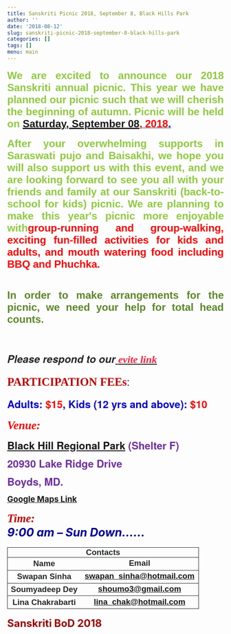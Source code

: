 ```yaml
---
title: Sanskriti Picnic 2018, September 8, Black Hills Park
author: ''
date: '2018-08-12'
slug: sanskriti-picnic-2018-september-8-black-hills-park
categories: []
tags: []
menu: main
---
```


<div class="m_3651760648070337992ydp8053324byiv1158180511ydp29a2da27yiv4100657943x_ydpb74c5f27yiv0429097964ydp947d497cyiv1589891241ydpe5a6aa21yiv5804099950gmail_default"><p class="m_3651760648070337992ydp8053324byiv1158180511ydp29a2da27yiv4100657943x_ydpb74c5f27yiv0429097964ydp947d497cyiv1589891241ydpe5a6aa21yiv5804099950MsoNormal" style="color:rgb(38,40,42);font-family:&quot;Helvetica Neue&quot;,Helvetica,Arial,sans-serif;font-size:large;margin-bottom:0.0001pt;text-align:justify;line-height:normal"><font face="arial
black, sans-serif"><b><span style="font-size:18pt"><font color="#8FCA40">We are excited to announce our 2018 <b><span style="font-size:18pt">Sanskriti </span></b>annual picnic. This year
we have planned our picnic such that we will cherish the beginning of
autumn.  Picnic will be held on </font></span></b><b><u><span style="color:red;font-size:18pt"><a href="http://airmail.calendar/2018-09-08%2012:00:00%20EDT" target="_blank" data-saferedirecturl="https://www.google.com/url?hl=en&amp;q=http://airmail.calendar/2018-09-08%252012:00:00%2520EDT&amp;source=gmail&amp;ust=1535363919732000&amp;usg=AFQjCNEfGdIDEPvDYCMhEaOjh9D8_Z8_-A">Saturday,
September 08</a>, 2018</span><span style="font-size:18pt"><font color="#000099">.</font></span></u></b></font><br clear="none"></p><p class="m_3651760648070337992ydp8053324byiv1158180511ydp29a2da27yiv4100657943x_ydpb74c5f27yiv0429097964ydp947d497cyiv1589891241ydpe5a6aa21yiv5804099950MsoNormal" style="color:rgb(38,40,42);font-family:&quot;Helvetica Neue&quot;,Helvetica,Arial,sans-serif;font-size:large;margin-bottom:0.0001pt;text-align:justify;line-height:normal"><b><span style="font-size:18pt;color:red"><font face="comic sans ms,
sans-serif"> </font></span></b></p><div style="color:rgb(38,40,42);font-family:&quot;Helvetica Neue&quot;,Helvetica,Arial,sans-serif;font-size:large;margin-bottom:0.0001pt;text-align:justify;line-height:normal"><font face="comic sans ms, sans-serif"><b><span style="font-size:18pt"><font color="#8FCA40">After your overwhelming
supports in Saraswati pujo and Baisakhi, we hope you will also support
us with this event, and we are looking forward to see you all with your
friends and family at our Sanskriti (back-to-school for kids) picnic.</font></span><span style="color:red;font-size:18pt"> </span><span style="font-size:18pt"><font color="#8FCA40">We are planning to make this year&#39;s picnic
more enjoyable with</font></span><span style="color:red;font-size:18pt">group-running and group-walking, exciting fun-filled activities
for kids and adults,  and mouth watering food including BBQ and Phuchka.</span></b></font></div><div style="color:rgb(38,40,42);font-family:&quot;Helvetica Neue&quot;,Helvetica,Arial,sans-serif;font-size:large;margin-bottom:0.0001pt;text-align:justify;line-height:normal"><br clear="none"></div><p class="m_3651760648070337992ydp8053324byiv1158180511ydp29a2da27yiv4100657943x_ydpb74c5f27yiv0429097964ydp947d497cyiv1589891241ydpe5a6aa21yiv5804099950MsoNormal" style="color:rgb(38,40,42);font-family:&quot;Helvetica Neue&quot;,Helvetica,Arial,sans-serif;font-size:large;margin-bottom:0.0001pt;text-align:justify;line-height:normal"><font color="#5B8828" face="trebuchet ms, sans-serif"><b><span style="font-size:18pt">In order to make arrangements for the picnic,
we need your help for total head counts. </span></b></font></p><p class="m_3651760648070337992ydp8053324byiv1158180511ydp29a2da27yiv4100657943x_ydpb74c5f27yiv0429097964ydp947d497cyiv1589891241ydpe5a6aa21yiv5804099950MsoNormal" style="color:rgb(38,40,42);font-family:&quot;Helvetica Neue&quot;,Helvetica,Arial,sans-serif;font-size:large;margin-bottom:0.0001pt;text-align:justify;line-height:normal"><font color="#5B8828" face="trebuchet ms, sans-serif"><b><i><u><span style="font-size:18pt"><br></span></u></i></b></font></p><p class="m_3651760648070337992ydp8053324byiv1158180511ydp29a2da27yiv4100657943x_ydpb74c5f27yiv0429097964ydp947d497cyiv1589891241ydpe5a6aa21yiv5804099950MsoNormal" style="margin-bottom:0.0001pt;text-align:justify;line-height:normal"><font style="color:rgb(38,40,42);font-family:&quot;Helvetica Neue&quot;,Helvetica,Arial,sans-serif;font-size:large" color="#5B8828" face="trebuchet ms, sans-serif"><b><i><span style="font-size:18pt">Please</span></i></b><b><i><span style="font-size:18pt"> respond to our<u> </u></span></i></b></font><a href="http://evite.me/RfmfnBagX4" style="font-size:24px" target="_blank" data-saferedirecturl="https://www.google.com/url?hl=en&amp;q=http://evite.me/RfmfnBagX4&amp;source=gmail&amp;ust=1535363919732000&amp;usg=AFQjCNELyAIwSljeky9dWnlBxnFB3Al6sQ"><font color="#ff233d" face="Trebuchet MS"><b><i>evite link</i></b></font></a><font style="color:rgb(38,40,42);font-family:&quot;Helvetica Neue&quot;,Helvetica,Arial,sans-serif;font-size:large" color="#5B8828" face="trebuchet ms, sans-serif"><b><i><u><span style="font-size:18pt"></span></u></i></b></font></p><p class="m_3651760648070337992ydp8053324byiv1158180511ydp29a2da27yiv4100657943x_ydpb74c5f27yiv0429097964ydp947d497cyiv1589891241ydpe5a6aa21yiv5804099950MsoNormal" style="color:rgb(38,40,42);font-family:&quot;Helvetica Neue&quot;,Helvetica,Arial,sans-serif;font-size:large;margin-bottom:0.0001pt;text-align:justify;line-height:normal"><span style="font-size:12pt"> </span></p><p class="m_3651760648070337992ydp8053324byiv1158180511ydp29a2da27yiv4100657943x_ydpb74c5f27yiv0429097964ydp947d497cyiv1589891241ydpe5a6aa21yiv5804099950MsoNormal" style="color:rgb(38,40,42);font-family:&quot;Helvetica Neue&quot;,Helvetica,Arial,sans-serif;font-size:large;margin-bottom:0.0001pt;line-height:normal"><b><span style="font-size:20pt;font-family:algerian;color:rgb(192,0,0)">PARTICIPATION FEEs</span></b><span style="font-size:18pt;color:rgb(0,0,204)">:</span></p><p class="m_3651760648070337992ydp8053324byiv1158180511ydp29a2da27yiv4100657943x_ydpb74c5f27yiv0429097964ydp947d497cyiv1589891241ydpe5a6aa21yiv5804099950MsoNormal" style="color:rgb(38,40,42);font-family:&quot;Helvetica Neue&quot;,Helvetica,Arial,sans-serif;font-size:large;margin-bottom:0.0001pt;line-height:normal"><b><span style="font-size:18pt;color:rgb(0,0,204)">Adults: </span><span style="font-size:18pt;color:red">$15</span><span style="font-size:18pt;color:rgb(0,0,204)">,
Kids (12 yrs and above): </span><span style="font-size:18pt;color:red">$10</span></b></p><p class="m_3651760648070337992ydp8053324byiv1158180511ydp29a2da27yiv4100657943x_ydpb74c5f27yiv0429097964ydp947d497cyiv1589891241ydpe5a6aa21yiv5804099950MsoNormal" style="color:rgb(38,40,42);font-family:&quot;Helvetica Neue&quot;,Helvetica,Arial,sans-serif;font-size:large;margin-bottom:0.0001pt;line-height:normal"><span style="font-size:14.5pt"> </span></p><p class="m_3651760648070337992ydp8053324byiv1158180511ydp29a2da27yiv4100657943x_ydpb74c5f27yiv0429097964ydp947d497cyiv1589891241ydpe5a6aa21yiv5804099950MsoNormal" style="color:rgb(38,40,42);font-family:&quot;Helvetica Neue&quot;,Helvetica,Arial,sans-serif;font-size:large;margin-bottom:0.0001pt;line-height:normal"><b><i><span style="font-size:20pt;font-family:algerian;color:red">Venue:</span></i></b></p><p class="m_3651760648070337992ydp8053324byiv1158180511ydp29a2da27yiv4100657943x_ydpb74c5f27yiv0429097964ydp947d497cyiv1589891241ydpe5a6aa21yiv5804099950MsoNormal" style="color:rgb(38,40,42);font-family:&quot;Helvetica Neue&quot;,Helvetica,Arial,sans-serif;font-size:large;margin-bottom:0.0001pt;line-height:18pt"><b><span style="font-size:18pt;color:rgb(112,48,160)"><a href="https://goo.gl/maps/zheZT1VSaSN2" target="_blank">Black Hill Regional Park</a> (Shelter F)</span></b></p><p class="m_3651760648070337992ydp8053324byiv1158180511ydp29a2da27yiv4100657943x_ydpb74c5f27yiv0429097964ydp947d497cyiv1589891241ydpe5a6aa21yiv5804099950MsoNormal" style="color:rgb(38,40,42);font-family:&quot;Helvetica Neue&quot;,Helvetica,Arial,sans-serif;font-size:large;margin-bottom:0.0001pt;line-height:18pt"><b><span style="font-size:18pt;color:rgb(112,48,160)">20930 Lake Ridge Drive</span></b></p><p class="m_3651760648070337992ydp8053324byiv1158180511ydp29a2da27yiv4100657943x_ydpb74c5f27yiv0429097964ydp947d497cyiv1589891241ydpe5a6aa21yiv5804099950MsoNormal" style="color:rgb(38,40,42);font-family:&quot;Helvetica Neue&quot;,Helvetica,Arial,sans-serif;font-size:large;margin-bottom:0.0001pt;line-height:18pt"><b><span style="font-size:18pt;color:rgb(112,48,160)">Boyds, MD.</span></b></p><p class="m_3651760648070337992ydp8053324byiv1158180511ydp29a2da27yiv4100657943x_ydpb74c5f27yiv0429097964ydp947d497cyiv1589891241ydpe5a6aa21yiv5804099950MsoNormal" style="color:rgb(38,40,42);font-family:&quot;Helvetica Neue&quot;,Helvetica,Arial,sans-serif;font-size:large;margin-bottom:0.0001pt;text-align:justify;line-height:normal"><b><span style="font-size:18pt;color:rgb(0,0,153)"> </span></b></p>
<a href="https://goo.gl/maps/zheZT1VSaSN2" target="_blank" style="font-size:14pt;text-color:purple;font-weight:bold;">Google Maps Link</a>
<p/>
<p class="m_3651760648070337992ydp8053324byiv1158180511ydp29a2da27yiv4100657943x_ydpb74c5f27yiv0429097964ydp947d497cyiv1589891241ydpe5a6aa21yiv5804099950MsoNormal" style="color:rgb(38,40,42);font-family:&quot;Helvetica Neue&quot;,Helvetica,Arial,sans-serif;font-size:large;margin-bottom:0.0001pt;line-height:normal"><b><i><span style="font-size:20pt;font-family:algerian;color:rgb(192,0,0)">Time:</span></i></b></p
<p class="m_3651760648070337992ydp8053324byiv1158180511ydp29a2da27yiv4100657943x_ydpb74c5f27yiv0429097964ydp947d497cyiv1589891241ydpe5a6aa21yiv5804099950MsoNormal" style="color:rgb(38,40,42);font-family:&quot;Helvetica Neue&quot;,Helvetica,Arial,sans-serif;font-size:large;margin-bottom:0.0001pt;line-height:normal"><b><i><span style="font-size:20pt;color:rgb(0,0,153)">9:00 am –
Sun Down……</span></i></b><b><i><span style="font-size:14pt;color:rgb(0,0,153)"> </span></i></b></p>


<table style="font-family:Helvetica, Arial, sans-serif; font-size: 14pt;color: rgb(38,40,42);width: 7in;" border="0" cellspacing="0" cellpadding="0">
  <tbody>
    <tr>
      <td colspan='2' rowspan='1' style='text-align:center;border:1pt solid; padding:0in 5.4pt' valign='top'> <b>Contacts</b> </td>
    </tr>
    <tr style="border:1pt solid;padding:0in 5.4pt">
      <td colspan='1' rowspan='1'style="border: 1pt; padding: 0in 5.4pt;text-align: center;"><b>Name</b> </td><td colspan='1' rowspan='1' style = "text-align:center;"><b>Email</b></td>
    </tr>
    <tr style="border:1pt solid;padding:0in 5.4pt">
      <td colspan='1' rowspan='1'style="border: 1pt; padding: 0in 5.4pt;text-align: center;"><b>Swapan Sinha</b> </td><td colspan='1' rowspan='1' style = "text-align:center;"><b>
      <a href="mailto:swapan_sinha@hotmail.com">swapan_sinha@hotmail.com</a></b></td>
    </tr>
    <tr style="border:1pt solid;padding:0in 5.4pt">
      <td colspan='1' rowspan='1'style="border: 1pt; padding: 0in 5.4pt;text-align: center;"><b>Soumyadeep Dey</b> </td><td colspan='1' rowspan='1' style = "text-align:center;"><b>
      <a href="mailto:shoumo3@gmail.com">shoumo3@gmail.com</a></b></td>
    </tr>
    <tr style="border:1pt solid;padding:0in 5.4pt">
      <td colspan='1' rowspan='1'style="border: 1pt; padding: 0in 5.4pt;text-align: center;"><b>Lina Chakrabarti</b> </td><td colspan='1' rowspan='1' style = "text-align:center;"><b>
      <a href="lina_chak@hotmail.com">lina_chak@hotmail.com</a></b></td>
    </tr>
  </tbody>
<table>

<p  style="color:rgb(38,40,42);font-family:"Helvetica Neue,Helvetica,Arial,sans-serif";font-style:normal;font-variant-caps:normal;font-weight:normal;letter-spacing:normal;text-align:start;text-indent:0px;text-transform:none;white-space:normal;word-spacing:0px;text-decoration:none;margin-bottom:0.0001pt;font-size:large;line-height:normal"><b><span style="font-size:18pt;color:rgb(153,0,0)">Sanskriti BoD 2018</span></b></p>